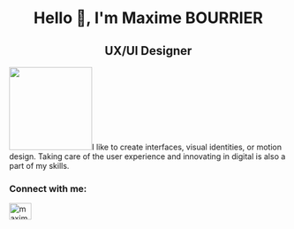 <h1 align="center">Hello 👋, I'm Maxime BOURRIER</h1>
<h2 align="center">UX/UI Designer</h2>
<img src="https://github.com/stephenranaud/maxime-bourrier/blob/main/assets/me.png?raw=true" width="150px">I like to create interfaces, visual identities, or motion design.
Taking care of the user experience and innovating in digital is also a part of my skills.

<h3 align="left">Connect with me:</h3>
<p align="left">
<a href="https://linkedin.com/in/maxime-bourbier" target="blank"><img align="center" src="https://raw.githubusercontent.com/rahuldkjain/github-profile-readme-generator/master/src/images/icons/Social/linked-in-alt.svg" alt="maxime-bourbier" height="30" width="40" /></a>
</p>
